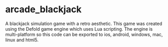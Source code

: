 # arcade_blackjack
A blackjack simulation game with a retro aesthetic. This game was created using the Defold game engine which uses Lua scripting. The engine is multi-platform so this code can be exported to ios, android, windows, mac, linux and html5.
